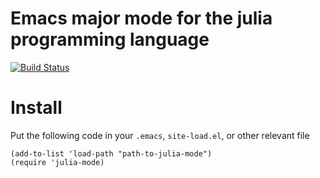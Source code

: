 # Emacs major mode for the julia programming language

[![Build Status](https://travis-ci.org/JuliaLang/julia-emacs.svg?branch=master)](https://travis-ci.org/JuliaLang/julia-emacs)

# Install

Put the following code in your `.emacs`, `site-load.el`, or other relevant file

```elisp
(add-to-list 'load-path "path-to-julia-mode")
(require 'julia-mode)
```
